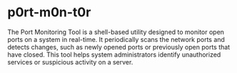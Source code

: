 # p0rt-m0n-t0r
The Port Monitoring Tool is a shell-based utility designed to monitor open ports on a system in real-time. It periodically scans the network ports and detects changes, such as newly opened ports or previously open ports that have closed. This tool helps system administrators identify unauthorized services or suspicious activity on a server.

